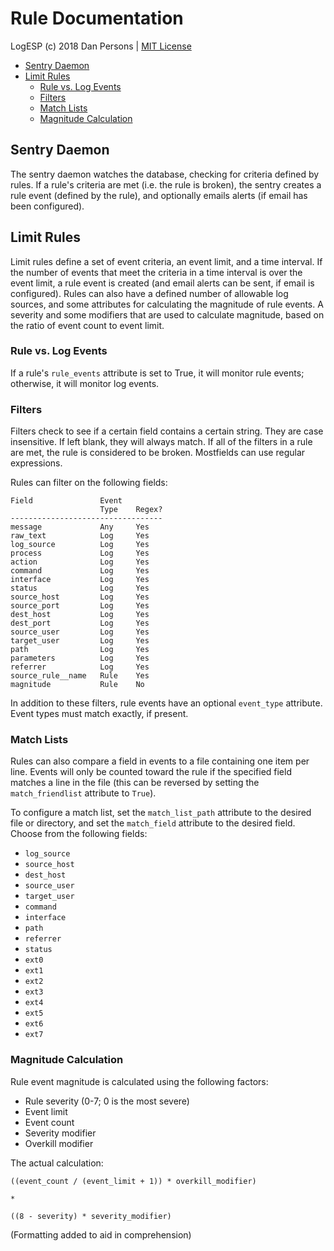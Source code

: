 # Rule Documentation

LogESP (c) 2018 Dan Persons | [MIT License](../LICENSE)

- [Sentry Daemon](#sentry-daemon)
- [Limit Rules](#limit-rules)
    - [Rule vs. Log Events](#rule-vs-log-events)
    - [Filters](#filters)
    - [Match Lists](#match-lists)
    - [Magnitude Calculation](#magnitude-calculation)

## Sentry Daemon
The sentry daemon watches the database, checking for criteria defined by rules. If a rule's criteria are met (i.e. the rule is broken), the sentry creates a rule event (defined by the rule), and optionally emails alerts (if email has been configured).

## Limit Rules
Limit rules define a set of event criteria, an event limit, and a time interval. If the number of events that meet the criteria in a time interval is over the event limit, a rule event is created (and email alerts can be sent, if email is configured). Rules can also have a defined number of allowable log sources, and some attributes for calculating the magnitude of rule events. A severity and some modifiers that are used to calculate magnitude, based on the ratio of event count to event limit.

### Rule vs. Log Events
If a rule's `rule_events` attribute is set to True, it will monitor rule events; otherwise, it will monitor log events.

### Filters
Filters check to see if a certain field contains a certain string. They are case insensitive. If left blank, they will always match. If all of the filters in a rule are met, the rule is considered to be broken. Mostfields can use regular expressions.

Rules can filter on the following fields:
```
Field               Event
                    Type    Regex?
----------------------------------
message             Any     Yes
raw_text            Log     Yes
log_source          Log     Yes
process             Log     Yes
action              Log     Yes
command             Log     Yes
interface           Log     Yes
status              Log     Yes
source_host         Log     Yes
source_port         Log     Yes
dest_host           Log     Yes
dest_port           Log     Yes
source_user         Log     Yes
target_user         Log     Yes
path                Log     Yes
parameters          Log     Yes
referrer            Log     Yes
source_rule__name   Rule    Yes
magnitude           Rule    No
```
In addition to these filters, rule events have an optional `event_type` attribute. Event types must match exactly, if present.

### Match Lists
Rules can also compare a field in events to a file containing one item per line. Events will only be counted toward the rule if the specified field matches a line in the file (this can be reversed by setting the `match_friendlist` attribute to `True`).

To configure a match list, set the `match_list_path` attribute to the desired file or directory, and set the `match_field` attribute to the desired field. Choose from the following fields:

- `log_source`
- `source_host`
- `dest_host`
- `source_user`
- `target_user`
- `command`
- `interface`
- `path`
- `referrer`
- `status`
- `ext0`
- `ext1`
- `ext2`
- `ext3`
- `ext4`
- `ext5`
- `ext6`
- `ext7`

### Magnitude Calculation
Rule event magnitude is calculated using the following factors:

- Rule severity (0-7; 0 is the most severe)
- Event limit
- Event count
- Severity modifier
- Overkill modifier

The actual calculation:
```
((event_count / (event_limit + 1)) * overkill_modifier)

*

((8 - severity) * severity_modifier)
```
(Formatting added to aid in comprehension)
